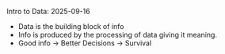 Intro to Data:
2025-09-16

* Data is the building block of info
* Info is produced by the processing of data giving it meaning.
* Good info -> Better Decisions -> Survival
